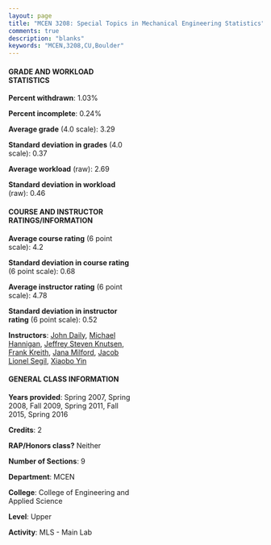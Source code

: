 ```yaml
---
layout: page
title: "MCEN 3208: Special Topics in Mechanical Engineering Statistics"
comments: true
description: "blanks"
keywords: "MCEN,3208,CU,Boulder"
---
```

<head>
<script src="https://ajax.googleapis.com/ajax/libs/jquery/2.1.3/jquery.min.js"></script>
<script src="https://dl.dropboxusercontent.com/s/pc42nxpaw1ea4o9/highcharts.js?dl=0"></script>
<!-- <script src="../assets/js/highcharts.js"></script> -->
<style type="text/css">@font-face {
	font-family: "Bebas Neue";
	src: url(https://www.filehosting.org/file/details/544349/BebasNeue Regular.otf) format("opentype");
	}
	h1.Bebas { 
		font-family: "Bebas Neue", Verdana, Tahoma;
	}
</style>
</head>
<body>
	<div id="container" style="float: right; width: 45%; height: 88%; margin-left: 2.5%; margin-right: 2.5%;"></div>
	<script language="JavaScript">
		$(document).ready(function() {
		var chart = {type: 'column'};
		var title = {text: 'Grade Distribution'};
		var xAxis = {categories: ['A','B','C','D','F'],crosshair: true};
		var yAxis = {min: 0,title: {text: 'Percentage'}};
		var tooltip = {headerFormat: '<center><b><span style="font-size:20px">{point.key}</span></b></center>',
		               pointFormat: '<td style="padding:0"><b>{point.y:.1f}%</b></td>',
		               footerFormat: '</table>',shared: true,useHTML: true};
		var plotOptions = {column: {pointPadding: 0.0,borderWidth: 0}};  
		var credits = {enabled: false};var series= [{name: 'Percent',data: [43.54,44.77,9.43,1.68,0.59,]}];
		var json = {};
		json.chart = chart;
		json.title = title;
		json.tooltip = tooltip;
		json.xAxis = xAxis;
		json.yAxis = yAxis;  
		json.series = series;
		json.plotOptions = plotOptions;  
		json.credits = credits;
		$('#container').highcharts(json);
	});
	</script>
</body>
			   
#### GRADE AND WORKLOAD STATISTICS

**Percent withdrawn**: 1.03%

**Percent incomplete**: 0.24%

**Average grade** (4.0 scale): 3.29

**Standard deviation in grades** (4.0 scale): 0.37

**Average workload** (raw): 2.69

**Standard deviation in workload** (raw): 0.46

#### COURSE AND INSTRUCTOR RATINGS/INFORMATION

**Average course rating** (6 point scale): 4.2

**Standard deviation in course rating** (6 point scale): 0.68

**Average instructor rating** (6 point scale): 4.78

**Standard deviation in instructor rating** (6 point scale): 0.52

**Instructors**: <a href='../../instructors/John_Daily'>John Daily</a>, <a href='../../instructors/Michael_Hannigan'>Michael Hannigan</a>, <a href='../../instructors/Jeffrey_Steven_Knutsen'>Jeffrey Steven Knutsen</a>, <a href='../../instructors/Frank_Kreith'>Frank Kreith</a>, <a href='../../instructors/Jana_Milford'>Jana Milford</a>, <a href='../../instructors/Jacob_Lionel_Segil'>Jacob Lionel Segil</a>, <a href='../../instructors/Xiaobo_Yin'>Xiaobo Yin</a>

#### GENERAL CLASS INFORMATION

**Years provided**: Spring 2007, Spring 2008, Fall 2009, Spring 2011, Fall 2015, Spring 2016

**Credits**: 2

**RAP/Honors class?** Neither

**Number of Sections**: 9

**Department**: MCEN

**College**: College of Engineering and Applied Science

**Level**: Upper

**Activity**: MLS - Main Lab
